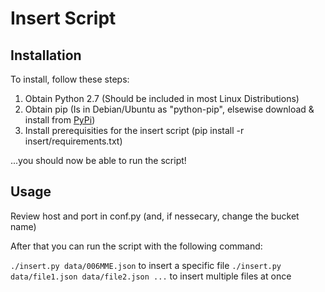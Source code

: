 # Insert Script
## Installation

To install, follow these steps:

1. Obtain Python 2.7 (Should be included in most Linux Distributions)
2. Obtain pip (Is in Debian/Ubuntu as "python-pip", elsewise download & install from [PyPi](https://pypi.python.org/pypi/pip))
3. Install prerequisities for the insert script (pip install -r insert/requirements.txt)

...you should now be able to run the script!

## Usage

Review host and port in conf.py (and, if nessecary, change the bucket name)

After that you can run the script with the following command:

`./insert.py data/006MME.json` to insert a specific file
`./insert.py data/file1.json data/file2.json ...` to insert multiple files at once
